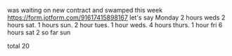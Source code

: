 was waiting on new contract and swamped this week
https://form.jotform.com/91617415898167
let's say
Monday 2 hours
weds 2 hours
sat. 1 hours
sun. 2 hour
tues. 1 hour
weds. 4 hours
thurs. 1 hour
fri 6 hours
sat 2 so far
sun

total
20
